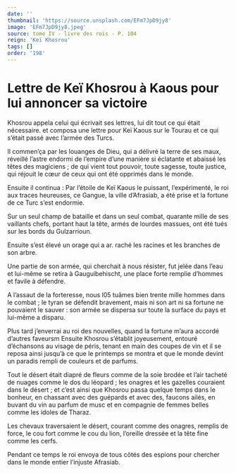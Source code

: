 ```yaml
---
date: ''
thumbnail: 'https://source.unsplash.com/EFm7JpD9jy8'
image: 'EFm7JpD9jy8.jpeg'
source: tome IV - livre des rois - P. 104
reign: 'Keï Khosrou'
tags: []
order: '198'
---
```


# Lettre de Keï Khosrou à Kaous pour lui annoncer sa victoire

Khosrou appela celui qui écrivait ses lettres, lui dit tout ce qui était nécessaire. et composa une lettre pour Keï Kaous sur le Tourau et ce qui s’était passé avec l’armée des Turcs.

Il commen’ça par les louanges de Dieu, qui a délivré la terre de ses maux, réveillé l’astre endormi de l’empire d’une manière si éclatante et abaissé les têtes des magiciens ; de qui vient tout pouvoir, toute sagesse, toute justice, qui réjouit le cœur de ceux qui ont été opprimés dans le monde.

Ensuite il continua : Par l’étoile de Keï Kaous le puissant, l’expérimenté, le roi aux traces heureuses, ce Gangue, la ville d’Afrasiab, a été prise et la fortune de ce Turc s’est endormie.

Sur un seul champ de bataille et dans un seul combat, quarante mille de ses vaillants chefs, portant haut la tête, armés de lourdes massues, ont été tués sur les bords du Gulzarrioun.

Ensuite s’est élevé un orage qui a ar. raché les racines et les branches de son arbre.

Une partie de son armée, qui cherchait à nous résister, fut jelée dans l’eau et lui-même se retira à Gauguibehischt, une place forte remplie d’hommes et favile à défendre.

A l’assaut de la forteresse, nous l05 tuâmes bien trente mille hommes dans le combat ; le tyran se défendit bravement, mais ni son art ni sa fortune ne pouvaient le sauver : son armée se dispersa sur toute la surface du pays et lui-même a disparu.

Plus tard j’enverrai au roi des nouvelles, quand la fortune m’aura accordé d’autres faveursm Ensuite Khosrou s’établit joyeusement, entouré d’échansons au visage de péris, tenant en main des coupes de vin et il se reposa ainsi jusqu’à ce que le printemps se montra et que le monde devint un paradis rempli de couleurs et de parfums.

Tout le désert était diapré de fleurs comme de la soie brodée et l’air tacheté de nuages comme le dos du léopard ; les onagres et les gazelles couraient dans le désert ; et c’est ainsi que Khosrou passa quelque temps dans le bonheur, en chassant avec des guépards et avec des, faucons ailés, en buvant du vin au parfum de musc et en compagnie de femmes belles comme les idoles de Tharaz.

Les chevaux traversaient le désert, courant comme des onagres, remplis de force, le cou fort comme le cou du lion, l’oreille dressée et la tête fine comme les cerfs.

Pendant ce temps le roi envoya de tous côtés des espions pour chercher dans le monde entier l’injuste Afrasiab.
